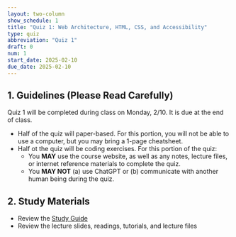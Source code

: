 ```yaml
---
layout: two-column
show_schedule: 1
title: "Quiz 1: Web Architecture, HTML, CSS, and Accessibility"
type: quiz
abbreviation: "Quiz 1"
draft: 0
num: 1
start_date: 2025-02-10
due_date: 2025-02-10
---
```


## 1. Guidelines (Please Read Carefully)
Quiz 1 will be completed during class on Monday, 2/10. It is due at the end of class.
* Half of the quiz will paper-based. For this portion, you will not be able to use a computer, but you may bring a 1-page cheatsheet. 
* Half ot the quiz will be coding exercises. For this portion of the quiz:
    * You **MAY** use the course website, as well as any notes, lecture files, or internet reference materials to complete the quiz.
    * You **MAY NOT** (a) use ChatGPT or (b) communicate with another human being during the quiz.

## 2. Study Materials
* Review the <a href="https://docs.google.com/document/d/1iR0Yw6Z1Knf_kwsRRKF91iJP1xTffqzbcybggNXhHIQ/edit?usp=sharing" target="_blank">Study Guide</a>
* Review the lecture slides, readings, tutorials, and lecture files
